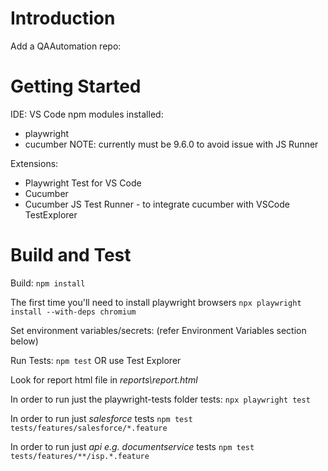 # Introduction 
Add a QAAutomation repo:

# Getting Started
IDE: VS Code
npm modules installed: 
- playwright
- cucumber NOTE: currently must be 9.6.0 to avoid issue with JS Runner

Extensions:
* Playwright Test for VS Code
* Cucumber
* Cucumber JS Test Runner - to integrate cucumber with VSCode TestExplorer


# Build and Test
Build: 
`npm install`

The first time you'll need to install playwright browsers
`npx playwright install --with-deps chromium` 

Set environment variables/secrets:
(refer Environment Variables section below)

Run Tests:
`npm test`
OR use Test Explorer

Look for report html file in 
_reports\report.html_

In order to run just the playwright-tests folder tests: 
`npx playwright test`

In order to run just *salesforce* tests
`npm test tests/features/salesforce/*.feature`

In order to run just *api e.g. documentservice* tests
`npm test tests/features/**/isp.*.feature`
